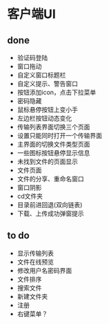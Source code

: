 # 客户端UI

## done

- 验证码登陆
- 窗口拖动
- 自定义窗口标题栏
- 自定义提示、警告窗口
- 按钮添加icon，点击下拉菜单
- 密码隐藏
- 鼠标悬停按钮上变小手
- 左边栏按钮动态变化
- 传输列表界面切换三个页面
- 设置只能同时打开一个传输界面
- 主界面的切换文件类型页面
- 一些图标按钮悬停显示信息
- 未找到文件的页面显示
- 文件页面
- 文件的分享、重命名窗口
- 窗口阴影
- cd文件夹
- 目录前进回退(双向链表)
- 下载、上传成功弹窗提示

## to do

- 显示传输列表
- 文件在线预览
- 修改用户名密码界面
- 文件排序
- 搜索文件
- 新建文件夹
- 注册
- 右键菜单？

